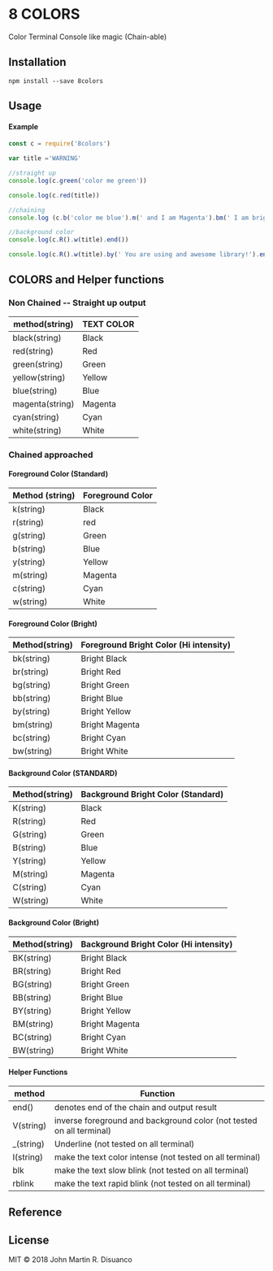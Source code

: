 # 8 COLORS

Color Terminal Console like magic  (Chain-able)



## Installation

```
npm install --save 8colors
```



## Usage

#### Example

```javascript
const c = require('8colors')

var title ='WARNING'

//straight up 
console.log(c.green('color me green'))

console.log(c.red(title))

//chaining
console.log (c.b('color me blue').m(' and I am Magenta').bm(' I am bright Magenta').end())

//background color
console.log(c.R().w(title).end())

console.log(c.R().w(title).by(' You are using and awesome library!').end())
```



## COLORS and Helper functions



### Non Chained -- Straight up output

| method(string)  | TEXT COLOR |
| --------------- | ---------- |
| black(string)   | Black      |
| red(string)     | Red        |
| green(string)   | Green      |
| yellow(string)  | Yellow     |
| blue(string)    | Blue       |
| magenta(string) | Magenta    |
| cyan(string)    | Cyan       |
| white(string)   | White      |



### Chained approached 

#### Foreground Color (Standard)

| Method (string) | Foreground Color |
| --------------- | ---------------- |
| k(string)       | Black            |
| r(string)       | red              |
| g(string)       | Green            |
| b(string)       | Blue             |
| y(string)       | Yellow           |
| m(string)       | Magenta          |
| c(string)       | Cyan             |
| w(string)       | White            |



#### Foreground Color (Bright)

| Method(string) | Foreground Bright Color (Hi intensity) |
| -------------- | -------------------------------------- |
| bk(string)     | Bright Black                           |
| br(string)     | Bright Red                             |
| bg(string)     | Bright Green                           |
| bb(string)     | Bright Blue                            |
| by(string)     | Bright Yellow                          |
| bm(string)     | Bright Magenta                         |
| bc(string)     | Bright Cyan                            |
| bw(string)     | Bright White                           |



#### Background Color (STANDARD)

| Method(string) | Background Bright Color (Standard) |
| -------------- | ---------------------------------- |
| K(string)      | Black                              |
| R(string)      | Red                                |
| G(string)      | Green                              |
| B(string)      | Blue                               |
| Y(string)      | Yellow                             |
| M(string)      | Magenta                            |
| C(string)      | Cyan                               |
| W(string)      | White                              |



#### Background Color (Bright)

| Method(string) | Background Bright Color (Hi intensity) |
| -------------- | -------------------------------------- |
| BK(string)     | Bright Black                           |
| BR(string)     | Bright Red                             |
| BG(string)     | Bright Green                           |
| BB(string)     | Bright Blue                            |
| BY(string)     | Bright Yellow                          |
| BM(string)     | Bright Magenta                         |
| BC(string)     | Bright Cyan                            |
| BW(string)     | Bright White                           |



#### Helper Functions

| method    | Function                                 |
| --------- | ---------------------------------------- |
| end()     | denotes end of the chain and output result |
| V(string) | inverse foreground and background  color (not tested on all terminal) |
| _(string) | Underline (not tested on all terminal)   |
| I(string) | make the text color intense (not tested on all terminal) |
| blk       | make the text slow blink (not tested on all terminal) |
| rblink    | make the text rapid blink (not tested on all terminal) |

## Reference

[ANSI escape code]: https://en.wikipedia.org/wiki/ANSI_escape_code	"ANSI escape code"



## License

MIT &copy; 2018 John Martin R. Disuanco